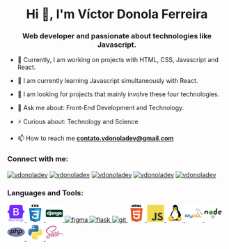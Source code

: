 <h1 align="center">Hi 👋, I'm Víctor Donola Ferreira</h1>  
<h3 align="center">Web developer and passionate about technologies like Javascript.</h3>

- 🔭 Currently, I am working on projects with HTML, CSS, Javascript and React.

- 🌱 I am currently learning Javascript simultaneously with React.

- 👯 I am looking for projects that mainly involve these four technologies.

- 💬 Ask me about: Front-End Development and Technology.

- ⚡ Curious about: Technology and Science

- 📫 How to reach me **contato.vdonoladev@gmail.com**

<h3 align="left">Connect with me:</h3>  
<p align="left">  
<a href="https://codepen.io/vdonoladev" target="blank"><img align="center" src="https://cdn.jsdelivr.net/npm/simple-icons@3.0.1/icons/codepen.svg" alt="vdonoladev" height="30" width="40" /></a>  
<a href="https://twitter.com/vdonoladev" target="blank"><img align="center" src="https://cdn.jsdelivr.net/npm/simple-icons@3.0.1/icons/twitter.svg" alt="vdonoladev" height="30" width="40" /></a>  
<a href="https://linkedin.com/in/vdonoladev" target="blank"><img align="center" src="https://cdn.jsdelivr.net/npm/simple-icons@3.0.1/icons/linkedin.svg" alt="vdonoladev" height="30" width="40" /></a>  
<a href="https://fb.com/vdonoladev" target="blank"><img align="center" src="https://cdn.jsdelivr.net/npm/simple-icons@3.0.1/icons/facebook.svg" alt="vdonoladev" height="30" width="40" /></a>  
<a href="https://instagram.com/vdonoladev" target="blank"><img align="center" src="https://cdn.jsdelivr.net/npm/simple-icons@3.0.1/icons/instagram.svg" alt="vdonoladev" height="30" width="40" /></a>  
</p>  
  
<h3 align="left">Languages and Tools:</h3>  
<p align="left"> <a href="https://getbootstrap.com" target="_blank"> <img src="https://raw.githubusercontent.com/devicons/devicon/master/icons/bootstrap/bootstrap-plain-wordmark.svg" alt="bootstrap" width="40" height="40"/> </a> <a href="https://www.w3schools.com/css/" target="_blank"> <img src="https://raw.githubusercontent.com/devicons/devicon/master/icons/css3/css3-original-wordmark.svg" alt="css3" width="40" height="40"/> </a> <a href="https://www.djangoproject.com/" target="_blank"> <img src="https://raw.githubusercontent.com/devicons/devicon/master/icons/django/django-original.svg" alt="django" width="40" height="40"/> </a> <a href="https://www.figma.com/" target="_blank"> <img src="https://www.vectorlogo.zone/logos/figma/figma-icon.svg" alt="figma" width="40" height="40"/> </a> <a href="https://flask.palletsprojects.com/" target="_blank"> <img src="https://www.vectorlogo.zone/logos/pocoo_flask/pocoo_flask-icon.svg" alt="flask" width="40" height="40"/> </a> <a href="https://git-scm.com/" target="_blank"> <img src="https://www.vectorlogo.zone/logos/git-scm/git-scm-icon.svg" alt="git" width="40" height="40"/> </a> <a href="https://www.w3.org/html/" target="_blank"> <img src="https://raw.githubusercontent.com/devicons/devicon/master/icons/html5/html5-original-wordmark.svg" alt="html5" width="40" height="40"/> </a> <a href="https://developer.mozilla.org/en-US/docs/Web/JavaScript" target="_blank"> <img src="https://raw.githubusercontent.com/devicons/devicon/master/icons/javascript/javascript-original.svg" alt="javascript" width="40" height="40"/> </a> <a href="https://www.linux.org/" target="_blank"> <img src="https://raw.githubusercontent.com/devicons/devicon/master/icons/linux/linux-original.svg" alt="linux" width="40" height="40"/> </a> <a href="https://www.mysql.com/" target="_blank"> <img src="https://raw.githubusercontent.com/devicons/devicon/master/icons/mysql/mysql-original-wordmark.svg" alt="mysql" width="40" height="40"/> </a> <a href="https://nodejs.org" target="_blank"> <img src="https://raw.githubusercontent.com/devicons/devicon/master/icons/nodejs/nodejs-original-wordmark.svg" alt="nodejs" width="40" height="40"/> </a> <a href="https://www.php.net" target="_blank"> <img src="https://raw.githubusercontent.com/devicons/devicon/master/icons/php/php-original.svg" alt="php" width="40" height="40"/> </a> <a href="https://www.python.org" target="_blank"> <img src="https://raw.githubusercontent.com/devicons/devicon/master/icons/python/python-original.svg" alt="python" width="40" height="40"/> </a> <a href="https://sass-lang.com" target="_blank"> <img src="https://raw.githubusercontent.com/devicons/devicon/master/icons/sass/sass-original.svg" alt="sass" width="40" height="40"/> </a> </p>
